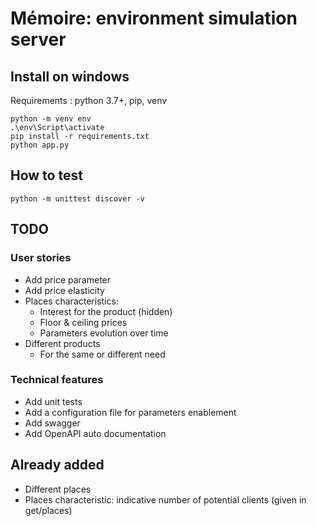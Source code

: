 # Mémoire: environment simulation server 

## Install on windows

Requirements : python 3.7+, pip, venv

~~~~
python -m venv env
.\env\Script\activate
pip install -r requirements.txt
python app.py
~~~~

## How to test
~~~~
python -m unittest discover -v
~~~~

## TODO
### User stories
- Add price parameter
- Add price elasticity
- Places characteristics: 
  - Interest for the product (hidden)
  - Floor & ceiling prices
  - Parameters evolution over time
- Different products
  - For the same or different need

### Technical features
- Add unit tests
- Add a configuration file for parameters enablement
- Add swagger
- Add OpenAPI auto documentation


## Already added
- Different places
- Places characteristic: indicative number of potential clients (given in get/places)
